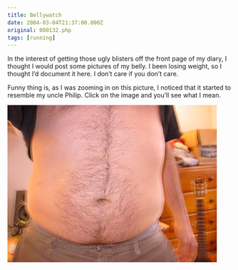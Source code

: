 ```yaml
---
title: Bellywatch
date: 2004-03-04T21:37:00.000Z
original: 000132.php
tags: [running]
---
```


In the interest of getting those ugly blisters off the front page of my diary, I thought I would post some pictures of my belly. I been losing weight, so I thought I’d document it here. I don’t care if you don’t care.

Funny thing is, as I was zooming in on this picture, I noticed that it started to resemble my uncle Philip. Click on the image and you’ll see what I mean.

<p class="polaroid" style="--deg: -2deg"><img src="./belly-0.jpg" /></p>
